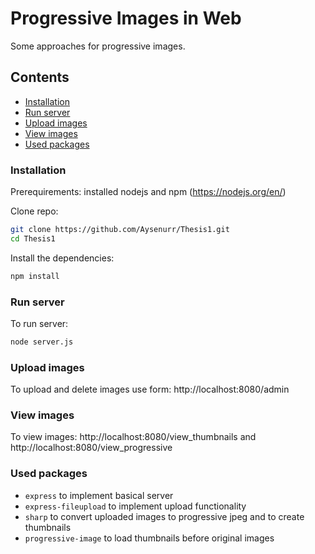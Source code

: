 # Progressive Images in Web

Some approaches for progressive images. 

## Contents

- [Installation](#installation)
- [Run server](#run-server)
- [Upload images](#upload-images)
- [View images](#view-images)
- [Used packages](#used-packages)

### Installation
Prerequirements: installed nodejs and npm (https://nodejs.org/en/)  

Clone repo: 
```sh
git clone https://github.com/Aysenurr/Thesis1.git
cd Thesis1
```

Install the dependencies:
```sh
npm install
```

### Run server
To run server:  
```sh
node server.js
```

### Upload images
To upload and delete images use form: http://localhost:8080/admin 

### View images
To view images: http://localhost:8080/view_thumbnails and http://localhost:8080/view_progressive  

### Used packages
- ```express``` to implement basical server  
- ```express-fileupload``` to implement upload functionality  
- ```sharp``` to convert uploaded images to progressive jpeg and to create thumbnails  
- ```progressive-image``` to load thumbnails before original images  

